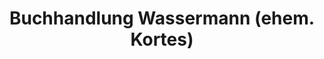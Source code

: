 ---
title: "Buchhandlung Wassermann (ehem. Kortes)"
url: /hamburg/buchhandlung-wassermann-ehem-kortes/
shop: Bücher
---